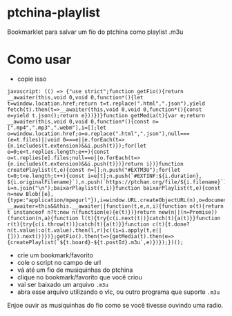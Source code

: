 # ptchina-playlist
Bookmarklet para salvar um fio do ptchina como playlist .m3u

# Como usar

- copie isso
```
javascript: (() => {"use strict";function getFio(){return __awaiter(this,void 0,void 0,function*(){let t=window.location.href;return t=t.replace(".html",".json"),yield fetch(t).then(t=>__awaiter(this,void 0,void 0,function*(){const e=yield t.json();return e}))})}function getMedia(t){var e;return __awaiter(this,void 0,void 0,function*(){const n=[".mp4",".mp3",".webm"],i=[];let o=window.location.href;o=o.replace(".html",".json"),null===(e=t.files)||void 0===e||e.forEach(t=>{n.includes(t.extension)&&i.push(t)});for(let e=0;e<t.replies.length;e++){const o=t.replies[e].files;null==o||o.forEach(t=>{n.includes(t.extension)&&i.push(t)})}return i})}function createPlaylist(t,e){const n=[];n.push("#EXTM3U");for(let t=0;t<e.length;t++){const i=e[t];n.push(`#EXTINF:${i.duration}, ${i.originalFilename}`),n.push(`https://ptchan.org/file/${i.filename}`)}let i=n.join("\n");baixarPlaylist(t,i)}function baixarPlaylist(t,e){const n=new Blob([e],{type:"application/mpegurl"}),i=window.URL.createObjectURL(n),o=document.createElement("a");o.href=i,o.target="_blank",o.download=t,o.style.display="none",document.body.appendChild(o),o.click(),document.body.removeChild(o)}var __awaiter=this&&this.__awaiter||function(t,e,n,i){function o(t){return t instanceof n?t:new n(function(e){e(t)})}return new(n||(n=Promise))(function(n,a){function l(t){try{c(i.next(t))}catch(t){a(t)}}function r(t){try{c(i.throw(t))}catch(t){a(t)}}function c(t){t.done?n(t.value):o(t.value).then(l,r)}c((i=i.apply(t,e||[])).next())})};getFio().then(t=>{getMedia(t).then(e=>{createPlaylist(`${t.board}-${t.postId}.m3u`,e)})});})();
```
- crie um bookmark/favorito
- cole o script no campo de url
- vá até um fio de musiquinhas do ptchina
- clique no bookmark/favorito que você criou
- vai ser baixado um arquivo `.m3u`
- abra esse arquivo utilizando o vlc, ou outro programa que suporte `.m3u`  

Enjoe ouvir as musiquinhas do fio como se você tivesse ouvindo uma radio.
